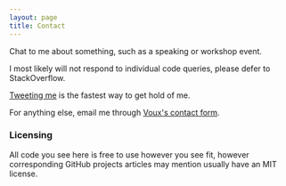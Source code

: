 ```yaml
---
layout: page
title: Contact
---
```


Chat to me about something, such as a speaking or workshop event.

I most likely will not respond to individual code queries, please defer to StackOverflow.

[Tweeting me](https://twitter.com/toddmotto) is the fastest way to get hold of me.

For anything else, email me through <a href="http://voux.io/contact" target="_blank">Voux's contact form</a>.

### Licensing
All code you see here is free to use however you see fit, however corresponding GitHub projects articles may mention usually have an MIT license.
